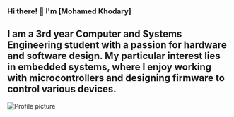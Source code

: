### Hi there! 👋 I'm [Mohamed Khodary]
## I am a 3rd year Computer and Systems Engineering student with a passion for hardware and software design. My particular interest lies in embedded systems, where I enjoy working with microcontrollers and designing firmware to control various devices.
<!-- ##🔭 Current Projects
- Project 1: A [short description of the project]
- Project 2: A [short description of the project] -->
<!-- ![s](https://camo.githubusercontent.com/6e57e11173413da7dec0bb6cd5f7675ae7bcfae3c26b44411b61c2587730061c/68747470733a2f2f6d656469612e67697068792e636f6d2f6d656469612f76312e59326c6b505463354d4749334e6a45785a5459304e6d51354e4442684d446b304e474d354f4746684d7a67774d54686a4e474d7859325a684f545a6b4f4441785a574e6c59535a6c634431324d563970626e526c636d35686246396e61575a7a583264705a6b6c6b4a6d4e305057632f536b66715931634f47756751496e6c7878542f67697068792e676966)

<div align="center"> -->
  <img src="https://camo.githubusercontent.com/6e57e11173413da7dec0bb6cd5f7675ae7bcfae3c26b44411b61c2587730061c/68747470733a2f2f6d656469612e67697068792e636f6d2f6d656469612f76312e59326c6b505463354d4749334e6a45785a5459304e6d51354e4442684d446b304e474d354f4746684d7a67774d54686a4e474d7859325a684f545a6b4f4441785a574e6c59535a6c634431324d563970626e526c636d35686246396e61575a7a583264705a6b6c6b4a6d4e305057632f536b66715931634f47756751496e6c7878542f67697068792e676966" alt="Profile picture">
</div>
<!-- ## 🌱 Skills
<h3 align="left">Languages and Tools:</h3>
<p align="left"> <a href="https://www.arduino.cc/" target="_blank" rel="noreferrer"> <img src="https://cdn.worldvectorlogo.com/logos/arduino-1.svg" alt="arduino" width="40" height="40"/> </a> <a href="https://www.cprogramming.com/" target="_blank" rel="noreferrer"> <img src="https://raw.githubusercontent.com/devicons/devicon/master/icons/c/c-original.svg" alt="c" width="40" height="40"/> </a> <a href="https://www.w3schools.com/cpp/" target="_blank" rel="noreferrer"> <img src="https://raw.githubusercontent.com/devicons/devicon/master/icons/cplusplus/cplusplus-original.svg" alt="cplusplus" width="40" height="40"/> </a> <a href="https://www.w3schools.com/css/" target="_blank" rel="noreferrer"> <img src="https://raw.githubusercontent.com/devicons/devicon/master/icons/css3/css3-original-wordmark.svg" alt="css3" width="40" height="40"/> </a> <a href="https://git-scm.com/" target="_blank" rel="noreferrer"> <img src="https://www.vectorlogo.zone/logos/git-scm/git-scm-icon.svg" alt="git" width="40" height="40"/> </a> <a href="https://www.w3.org/html/" target="_blank" rel="noreferrer"> <img src="https://raw.githubusercontent.com/devicons/devicon/master/icons/html5/html5-original-wordmark.svg" alt="html5" width="40" height="40"/> </a> <a href="https://www.java.com" target="_blank" rel="noreferrer"> <img src="https://raw.githubusercontent.com/devicons/devicon/master/icons/java/java-original.svg" alt="java" width="40" height="40"/> </a> <a href="https://www.linux.org/" target="_blank" rel="noreferrer"> <img src="https://raw.githubusercontent.com/devicons/devicon/master/icons/linux/linux-original.svg" alt="linux" width="40" height="40"/> </a> <a href="https://www.python.org" target="_blank" rel="noreferrer"> <img src="https://raw.githubusercontent.com/devicons/devicon/master/icons/python/python-original.svg" alt="python" width="40" height="40"/> </a> </p>

- Programming Languages: C, C++, Python, Java
- Embedded Systems: Arduino, AVR
- Hardware Design: PCB Design, Circuit Design, Schematic Capture
- Software Design: Object-Oriented Design, UML

## 📫 How to reach me
<h3 align="left">Connect with me:</h3>
<p align="left">
<a href="https://github.com/moekhodry11" target="blank"><img align="center" src="https://github.githubassets.com/images/modules/logos_page/GitHub-Mark.png" alt="moekhodry11" height="30" width="40" /></a>
<a href="https://linkedin.com/in/mohamed-khodry" target="blank"><img align="center" src="https://raw.githubusercontent.com/rahuldkjain/github-profile-readme-generator/master/src/images/icons/Social/linked-in-alt.svg" alt="mohamed-khodry" height="30" width="40" /></a>
<a href="https://www.youtube.com/@mohamedkhodary11" target="blank"><img align="center" src="https://raw.githubusercontent.com/rahuldkjain/github-profile-readme-generator/master/src/images/icons/Social/youtube.svg" alt="mohamedkhodary11" height="30" width="40" /></a>
</p>

- Email: moe.khodry@gmail.com
<!-- - LinkedIn: [Mohamed Khodary](https://www.linkedin.com/in/mohamed-khodry/)
- GitHub: [moekhodry11](https://github.com/moekhodry11) -->

<!-- ## 🤝 Let's collaborate
I'm always looking to collaborate on new and exciting projects. If you're interested in working together, don't hesitate to reach out to me!
-->



